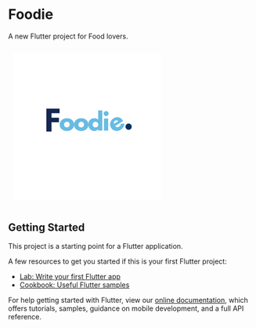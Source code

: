 # Foodie

A new Flutter project for Food lovers.


<p float="center">
    <img src="https://raw.githubusercontent.com/Naveenchand06/foodie/master/images/foodie.png" width="60%" style="margin: 10px 10px 10px 10px;">
 
 </p> 



## Getting Started

This project is a starting point for a Flutter application.

A few resources to get you started if this is your first Flutter project:

- [Lab: Write your first Flutter app](https://flutter.dev/docs/get-started/codelab)
- [Cookbook: Useful Flutter samples](https://flutter.dev/docs/cookbook)

For help getting started with Flutter, view our
[online documentation](https://flutter.dev/docs), which offers tutorials,
samples, guidance on mobile development, and a full API reference.
